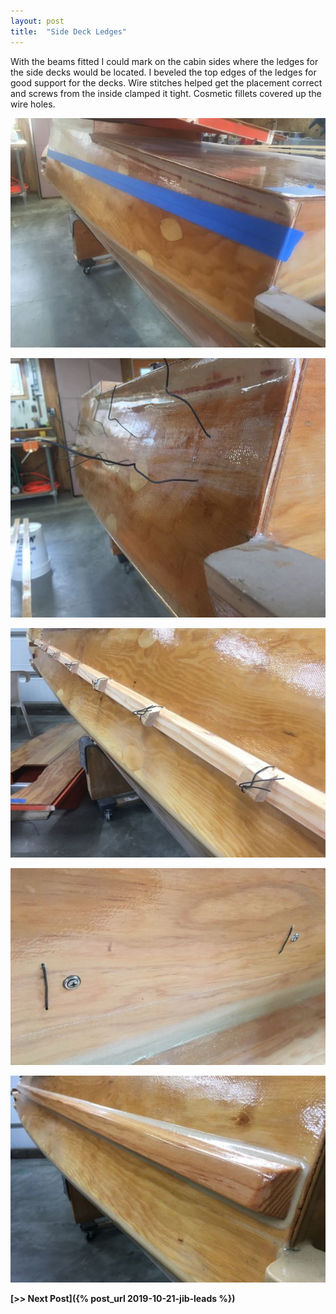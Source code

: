 ```yaml
---
layout: post
title:  "Side Deck Ledges"
---
```


With the beams fitted I could mark on the cabin sides where the ledges for the side decks would be located. I beveled the top edges of the ledges for good support for the decks. Wire stitches helped get the placement correct and screws from the inside clamped it tight. Cosmetic fillets covered up the wire holes.

![Marking](/assets/images/side-deck-ledges-1.jpg)

![Stitches](/assets/images/side-deck-ledges-2.jpg)

![Blocks Under the Stitches](/assets/images/side-deck-ledges-3.jpg)

![Screws on the Inside](/assets/images/side-deck-ledges-4.jpg)

![With Fillets](/assets/images/side-deck-ledges-5.jpg)

**[>> Next Post]({% post_url 2019-10-21-jib-leads %})**
